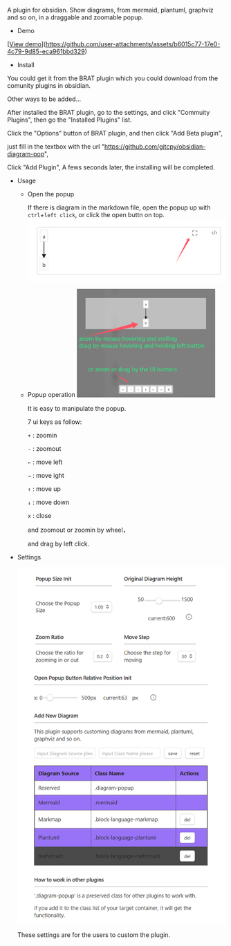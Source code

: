 A plugin for obsidian. Show diagrams, from mermaid, plantuml, graphviz and so on, in a draggable and zoomable popup. 

- Demo

[[View demo](https://github.com/gitcpy/obsidian-diagram-pop/blob/main/gifs/Demo)](https://github.com/user-attachments/assets/b6015c77-17e0-4c79-9d85-eca961bbd329)

- Install

You could get it from the BRAT plugin which you could download from the comunity plugins in obsidian. 

Other ways to be added...

After installed the BRAT plugin, go to the settings, and click "Commuity Plugins", then go the "Installed Plugins" list. 

Click the "Options" button of BRAT plugin, and then click "Add Beta plugin", 

just fill in the textbox with the url "https://github.com/gitcpy/obsidian-diagram-pop",

Click "Add Plugin", A fews seconds later, the installing will be completed.

- Usage
  - Open the popup
    
    If there is diagram in the markdown file, open the popup up with `ctrl`+`left click`, or click the open buttn on top.
    <img src='https://github.com/gitcpy/obsidian-diagram-pop/blob/main/gifs/use-click-open-button.png' />
    
  - Popup operation
    <img src='https://github.com/gitcpy/obsidian-diagram-pop/blob/main/gifs/use-oper-popup.png' style='max-width:70%;' />
    
    It is easy to manipulate the popup. 

    7 ui keys as follow:
    
    <code>+</code> : zoomin
      
    <code>-</code> : zoomout
      
    <code>←</code>  : move left
  
    <code>→</code>  : move ight
    
    <code>↑</code>  : move up
  
    <code>↓</code>  : move down
  
    <code>x</code>  : close
    
    and zoomout or zoomin by wheel， 
    
    and drag by left click.

- Settings
  
  <img src='https://github.com/gitcpy/obsidian-diagram-pop/blob/main/gifs/setting-0.png' />
  
    These settings are for the users to custom the plugin.

